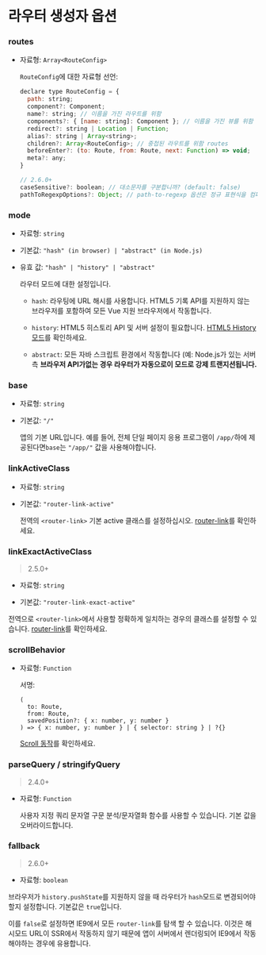 # 라우터 생성자 옵션

### routes

- 자료형: `Array<RouteConfig>`

  `RouteConfig`에 대한 자료형 선언:

  ``` js
  declare type RouteConfig = {
    path: string;
    component?: Component;
    name?: string; // 이름을 가진 라우트를 위함
    components?: { [name: string]: Component }; // 이름을 가진 뷰를 위함
    redirect?: string | Location | Function;
    alias?: string | Array<string>;
    children?: Array<RouteConfig>; // 중첩된 라우트를 위함 routes
    beforeEnter?: (to: Route, from: Route, next: Function) => void;
    meta?: any;
  }

  // 2.6.0+
  caseSensitive?: boolean; // 대소문자를 구분합니까? (default: false)
  pathToRegexpOptions?: Object; // path-to-regexp 옵션은 정규 표현식을 컴파일합니다.
  ```

### mode

- 자료형: `string`

- 기본값: `"hash" (in browser) | "abstract" (in Node.js)`

- 유효 값: `"hash" | "history" | "abstract"`

  라우터 모드에 대한 설정입니다.

  - `hash`: 라우팅에 URL 해시를 사용합니다. HTML5 기록 API를 지원하지 않는 브라우저를 포함하여 모든 Vue 지원 브라우저에서 작동합니다.

  - `history`: HTML5 히스토리 API 및 서버 설정이 필요합니다. [HTML5 History 모드](../essentials/history-mode.md)를 확인하세요.

  - `abstract`:   모든 자바 스크립트 환경에서 작동합니다 (예: Node.js가 있는 서버 측 **브라우저 API가없는 경우 라우터가 자동으로이 모드로 강제 트랜지션됩니다.**

### base

- 자료형: `string`

- 기본값: `"/"`

  앱의 기본 URL입니다. 예를 들어, 전체 단일 페이지 응용 프로그램이 `/app/`하에 제공된다면`base`는 `"/app/"` 값을 사용해야합니다.

### linkActiveClass

- 자료형: `string`

- 기본값: `"router-link-active"`

  전역의 `<router-link>` 기본 active 클래스를 설정하십시오. [router-link](router-link.md)를 확인하세요.

### linkExactActiveClass

> 2.5.0+

- 자료형: `string`

- 기본값: `"router-link-exact-active"`

 전역으로 `<router-link>`에서 사용할  정확하게 일치하는 경우의 클래스를 설정할 수 있습니다. [router-link](router-link.md)를 확인하세요.

### scrollBehavior

- 자료형: `Function`

  서명:

  ```
  (
    to: Route,
    from: Route,
    savedPosition?: { x: number, y: number }
  ) => { x: number, y: number } | { selector: string } | ?{}
  ```

  [Scroll 동작](../advanced/scroll-behavior.md)를 확인하세요.

### parseQuery / stringifyQuery

> 2.4.0+

- 자료형: `Function`

  사용자 지정 쿼리 문자열 구문 분석/문자열화 함수를 사용할 수 있습니다. 기본 값을 오버라이드합니다.

### fallback

  > 2.6.0+

  - 자료형: `boolean`

   브라우저가 `history.pushState`를 지원하지 않을 때 라우터가 `hash`모드로 변경되어야 할지 설정합니다. 기본값은 `true`입니다.

   이를 `false`로 설정하면 IE9에서 모든 `router-link`를 탐색 할 수 있습니다. 이것은 해시모드 URL이 SSR에서 작동하지 않기 때문에 앱이 서버에서 렌더링되어 IE9에서 작동해야하는 경우에 유용합니다.
